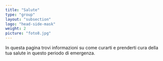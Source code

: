 ```yaml
---
title: "Salute"
type: "group"
layout: "subsection"
logo: "head-side-mask"
weight: 2
picture: "foto8.jpg"
---
```


In questa pagina trovi informazioni su come curarti e prenderti cura della tua salute in questo periodo di emergenza.
